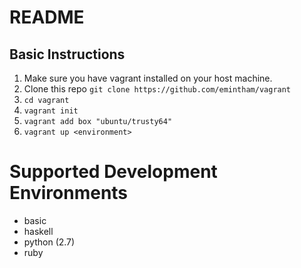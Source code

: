 # README

## Basic Instructions
1. Make sure you have vagrant installed on your host machine.
2. Clone this repo `git clone https://github.com/emintham/vagrant`
3. `cd vagrant`
4. `vagrant init`
5. `vagrant add box "ubuntu/trusty64"`
6. `vagrant up <environment>`

# Supported Development Environments
- basic
- haskell
- python (2.7)
- ruby
